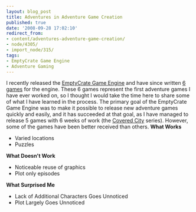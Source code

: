 ```yaml
---
layout: blog_post
title: Adventures in Adventure Game Creation
published: true
date: '2008-09-28 17:02:10'
redirect_from:
- content/adventures-adventure-game-creation/
- node/4305/
- import_node/315/
tags:
- EmptyCrate Game Engine
- Adventure Gaming
---
```


I recently released the [EmptyCrate Game Engine](http://emptycrategameengine.googlecode.com) and have since written [6 games](http://game.emptycrate.com) for the engine. These 6 games represent the first adventure games I have ever worked on, so I thought I would take the time here to share some of what I have learned in the process. The primary goal of the EmptyCrate Game Engine was to make it possible to release new adventure games quickly and easily, and it has succeeded at that goal, as I have managed to release 5 games with 6 weeks of work (the [Covered City](http://game.emptycrate.com/coveredcity) series). However, some of the games have been better received than others. **What Works**

-   Varied locations
-   Puzzles

**What Doesn't Work**

-   Noticeable reuse of graphics
-   Plot only episodes

**What Surprised Me**

-   Lack of Additional Characters Goes Unnoticed
-   Plot Largely Goes Unnoticed

